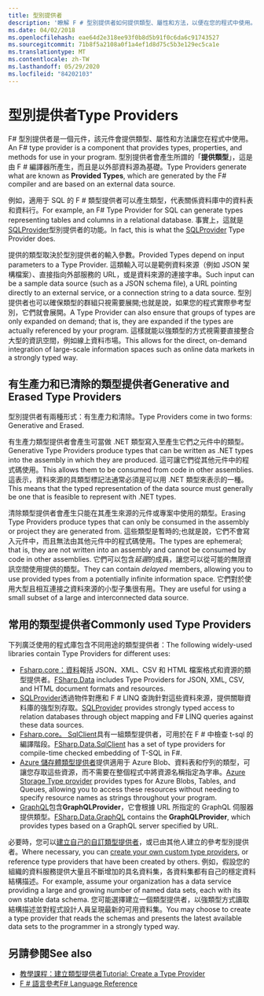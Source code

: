 ```yaml
---
title: 型別提供者
description: '瞭解 F # 型別提供者如何提供類型、屬性和方法，以便在您的程式中使用。'
ms.date: 04/02/2018
ms.openlocfilehash: eae64d2e318ee93f0b8d5b91f0c6da6c91743527
ms.sourcegitcommit: 71b8f5a2108a0f1a4ef1d8d75c5b3e129ec5ca1e
ms.translationtype: MT
ms.contentlocale: zh-TW
ms.lasthandoff: 05/29/2020
ms.locfileid: "84202103"
---
```

# <a name="type-providers"></a><span data-ttu-id="b71e8-103">型別提供者</span><span class="sxs-lookup"><span data-stu-id="b71e8-103">Type Providers</span></span>

<span data-ttu-id="b71e8-104">F# 型別提供者是一個元件，該元件會提供類型、屬性和方法讓您在程式中使用。</span><span class="sxs-lookup"><span data-stu-id="b71e8-104">An F# type provider is a component that provides types, properties, and methods for use in your program.</span></span> <span data-ttu-id="b71e8-105">型別提供者會產生所謂的「**提供類型**」，這是由 F # 編譯器所產生，而且是以外部資料源為基礎。</span><span class="sxs-lookup"><span data-stu-id="b71e8-105">Type Providers generate what are known as **Provided Types**, which are generated by the F# compiler and are based on an external data source.</span></span>

<span data-ttu-id="b71e8-106">例如，適用于 SQL 的 F # 類型提供者可以產生類型，代表關係資料庫中的資料表和資料行。</span><span class="sxs-lookup"><span data-stu-id="b71e8-106">For example, an F# Type Provider for SQL can generate types representing tables and columns in a relational database.</span></span> <span data-ttu-id="b71e8-107">事實上，這就是[SQLProvider](https://fsprojects.github.io/SQLProvider/)型別提供者的功能。</span><span class="sxs-lookup"><span data-stu-id="b71e8-107">In fact, this is what the [SQLProvider](https://fsprojects.github.io/SQLProvider/) Type Provider does.</span></span>

<span data-ttu-id="b71e8-108">提供的類型取決於型別提供者的輸入參數。</span><span class="sxs-lookup"><span data-stu-id="b71e8-108">Provided Types depend on input parameters to a Type Provider.</span></span> <span data-ttu-id="b71e8-109">這類輸入可以是範例資料來源（例如 JSON 架構檔案）、直接指向外部服務的 URL，或是資料來源的連接字串。</span><span class="sxs-lookup"><span data-stu-id="b71e8-109">Such input can be a sample data source (such as a JSON schema file), a URL pointing directly to an external service, or a connection string to a data source.</span></span> <span data-ttu-id="b71e8-110">型別提供者也可以確保類型的群組只視需要展開;也就是說，如果您的程式實際參考型別，它們就會展開。</span><span class="sxs-lookup"><span data-stu-id="b71e8-110">A Type Provider can also ensure that groups of types are only expanded on demand; that is, they are expanded if the types are actually referenced by your program.</span></span> <span data-ttu-id="b71e8-111">這樣就能以強類型的方式視需要直接整合大型的資訊空間，例如線上資料市場。</span><span class="sxs-lookup"><span data-stu-id="b71e8-111">This allows for the direct, on-demand integration of large-scale information spaces such as online data markets in a strongly typed way.</span></span>

## <a name="generative-and-erased-type-providers"></a><span data-ttu-id="b71e8-112">有生產力和已清除的類型提供者</span><span class="sxs-lookup"><span data-stu-id="b71e8-112">Generative and Erased Type Providers</span></span>

<span data-ttu-id="b71e8-113">型別提供者有兩種形式：有生產力和清除。</span><span class="sxs-lookup"><span data-stu-id="b71e8-113">Type Providers come in two forms: Generative and Erased.</span></span>

<span data-ttu-id="b71e8-114">有生產力類型提供者會產生可當做 .NET 類型寫入至產生它們之元件中的類型。</span><span class="sxs-lookup"><span data-stu-id="b71e8-114">Generative Type Providers produce types that can be written as .NET types into the assembly in which they are produced.</span></span> <span data-ttu-id="b71e8-115">這可讓它們從其他元件中的程式碼使用。</span><span class="sxs-lookup"><span data-stu-id="b71e8-115">This allows them to be consumed from code in other assemblies.</span></span> <span data-ttu-id="b71e8-116">這表示，資料來源的具類型標記法通常必須是可以用 .NET 類型來表示的一種。</span><span class="sxs-lookup"><span data-stu-id="b71e8-116">This means that the typed representation of the data source must generally be one that is feasible to represent with .NET types.</span></span>

<span data-ttu-id="b71e8-117">清除類型提供者會產生只能在其產生來源的元件或專案中使用的類型。</span><span class="sxs-lookup"><span data-stu-id="b71e8-117">Erasing Type Providers produce types that can only be consumed in the assembly or project they are generated from.</span></span> <span data-ttu-id="b71e8-118">這些類型是暫時的;也就是說，它們不會寫入元件中，而且無法由其他元件中的程式碼使用。</span><span class="sxs-lookup"><span data-stu-id="b71e8-118">The types are ephemeral; that is, they are not written into an assembly and cannot be consumed by code in other assemblies.</span></span> <span data-ttu-id="b71e8-119">它們可以包含*延遲*的成員，讓您可以從可能的無限資訊空間使用提供的類型。</span><span class="sxs-lookup"><span data-stu-id="b71e8-119">They can contain *delayed* members, allowing you to use provided types from a potentially infinite information space.</span></span> <span data-ttu-id="b71e8-120">它們對於使用大型且相互連接之資料來源的小型子集很有用。</span><span class="sxs-lookup"><span data-stu-id="b71e8-120">They are useful for using a small subset of a large and interconnected data source.</span></span>

## <a name="commonly-used-type-providers"></a><span data-ttu-id="b71e8-121">常用的類型提供者</span><span class="sxs-lookup"><span data-stu-id="b71e8-121">Commonly used Type Providers</span></span>

<span data-ttu-id="b71e8-122">下列廣泛使用的程式庫包含不同用途的類型提供者：</span><span class="sxs-lookup"><span data-stu-id="b71e8-122">The following widely-used libraries contain Type Providers for different uses:</span></span>

- <span data-ttu-id="b71e8-123">[Fsharp.core：資料](https://fsharp.github.io/FSharp.Data/)報括 JSON、XML、CSV 和 HTML 檔案格式和資源的類型提供者。</span><span class="sxs-lookup"><span data-stu-id="b71e8-123">[FSharp.Data](https://fsharp.github.io/FSharp.Data/) includes Type Providers for JSON, XML, CSV, and HTML document formats and resources.</span></span>
- <span data-ttu-id="b71e8-124">[SQLProvider](https://fsprojects.github.io/SQLProvider/)透過物件對應和 F # LINQ 查詢針對這些資料來源，提供關聯資料庫的強型別存取。</span><span class="sxs-lookup"><span data-stu-id="b71e8-124">[SQLProvider](https://fsprojects.github.io/SQLProvider/) provides strongly typed access to relation databases through object mapping and F# LINQ queries against these data sources.</span></span>
- <span data-ttu-id="b71e8-125">[Fsharp.core。 SqlClient](https://fsprojects.github.io/FSharp.Data.SqlClient/)具有一組類型提供者，可用於在 F # 中檢查 t-sql 的編譯階段。</span><span class="sxs-lookup"><span data-stu-id="b71e8-125">[FSharp.Data.SqlClient](https://fsprojects.github.io/FSharp.Data.SqlClient/) has a set of type providers for compile-time checked embedding of T-SQL in F#.</span></span>
- <span data-ttu-id="b71e8-126">[Azure 儲存體類型提供者](https://fsprojects.github.io/AzureStorageTypeProvider/)提供適用于 Azure Blob、資料表和佇列的類型，可讓您存取這些資源，而不需要在整個程式中將資源名稱指定為字串。</span><span class="sxs-lookup"><span data-stu-id="b71e8-126">[Azure Storage Type provider](https://fsprojects.github.io/AzureStorageTypeProvider/) provides types for Azure Blobs, Tables, and Queues, allowing you to access these resources without needing to specify resource names as strings throughout your program.</span></span>
- <span data-ttu-id="b71e8-127">[GraphQL](https://fsprojects.github.io/FSharp.Data.GraphQL/index.html)包含**GraphQLProvider**，它會根據 URL 所指定的 GraphQL 伺服器提供類型。</span><span class="sxs-lookup"><span data-stu-id="b71e8-127">[FSharp.Data.GraphQL](https://fsprojects.github.io/FSharp.Data.GraphQL/index.html) contains the **GraphQLProvider**, which provides types based on a GraphQL server specified by URL.</span></span>

<span data-ttu-id="b71e8-128">必要時，您可以[建立自己的自訂類型提供者](creating-a-type-provider.md)，或已由其他人建立的參考型別提供者。</span><span class="sxs-lookup"><span data-stu-id="b71e8-128">Where necessary, you can [create your own custom type providers](creating-a-type-provider.md), or reference type providers that have been created by others.</span></span> <span data-ttu-id="b71e8-129">例如，假設您的組織的資料服務提供大量且不斷增加的具名資料集，各資料集都有自己的穩定資料結構描述。</span><span class="sxs-lookup"><span data-stu-id="b71e8-129">For example, assume your organization has a data service providing a large and growing number of named data sets, each with its own stable data schema.</span></span> <span data-ttu-id="b71e8-130">您可能選擇建立一個類型提供者，以強類型方式讀取結構描述並對程式設計人員呈現最新的可用資料集。</span><span class="sxs-lookup"><span data-stu-id="b71e8-130">You may choose to create a type provider that reads the schemas and presents the latest available data sets to the programmer in a strongly typed way.</span></span>

## <a name="see-also"></a><span data-ttu-id="b71e8-131">另請參閱</span><span class="sxs-lookup"><span data-stu-id="b71e8-131">See also</span></span>

- [<span data-ttu-id="b71e8-132">教學課程：建立類型提供者</span><span class="sxs-lookup"><span data-stu-id="b71e8-132">Tutorial: Create a Type Provider</span></span>](creating-a-type-provider.md)
- [<span data-ttu-id="b71e8-133">F # 語言參考</span><span class="sxs-lookup"><span data-stu-id="b71e8-133">F# Language Reference</span></span>](../../language-reference/index.md)
